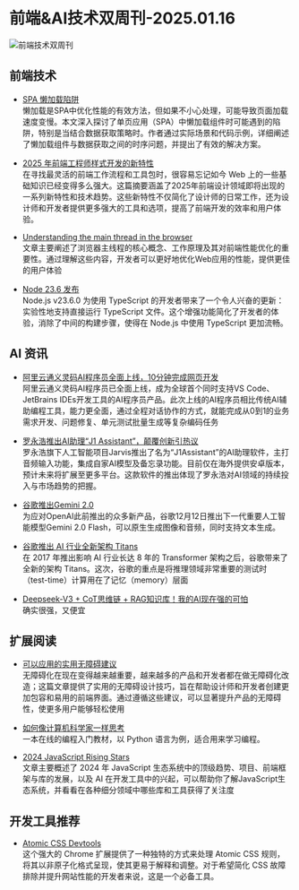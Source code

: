 # 前端&AI技术双周刊-2025.01.16

![前端技术双周刊](https://gips2.baidu.com/it/u=1638492203,2968675521&fm=3028&app=3028&f=JPEG&fmt=auto&q=100&size=f2090_896)

## 前端技术
- [SPA 懒加载陷阱](https://reacttraining.com/blog/spa-lazy-loading-pitfalls)
<br>懒加载是SPA中优化性能的有效方法，但如果不小心处理，可能导致页面加载速度变慢。本文深入探讨了单页应用（SPA）中懒加载组件时可能遇到的陷阱，特别是当结合数据获取策略时。作者通过实际场景和代码示例，详细阐述了懒加载组件与数据获取之间的时序问题，并提出了有效的解决方案。

- [2025 年前端工程师样式开发的新特性](https://www.smashingmagazine.com/2024/12/new-front-end-features-for-designers-in-2025/?utm_source=CSS-Weekly&utm_campaign=Issue-602&utm_medium=web)
<br>在寻找最灵活的前端工作流程和工具包时，很容易忘记如今 Web 上的一些基础知识已经变得多么强大。这篇摘要涵盖了2025年前端设计领域即将出现的一系列新特性和技术趋势。这些新特性不仅简化了设计师的日常工作，还为设计师和开发者提供更多强大的工具和选项，提高了前端开发的效率和用户体验。

- [Understanding the main thread in the browser](https://calendar.perfplanet.com/2024/understanding-the-main-thread-in-the-browser/)
<br>文章主要阐述了浏览器主线程的核心概念、工作原理及其对前端性能优化的重要性。通过理解这些内容，开发者可以更好地优化Web应用的性能，提供更佳的用户体验

- [Node 23.6 发布](https://nodejs.org/en/blog/release/v23.6.0)
<br>Node.js v23.6.0 为使用 TypeScript 的开发者带来了一个令人兴奋的更新：实验性地支持直接运行 TypeScript 文件。这个增强功能简化了开发者的体验，消除了中间的构建步骤，使得在 Node.js 中使用 TypeScript 更加流畅。

## AI 资讯
- [阿里云通义灵码AI程序员全面上线，10分钟完成网页开发](10分钟完成网页开发，阿里云通义灵码AI程序员全面上线)
<br>阿里云通义灵码AI程序员已全面上线，成为全球首个同时支持VS Code、JetBrains IDEs开发工具的AI程序员产品。此次上线的AI程序员相比传统AI辅助编程工具，能力更全面，通过全程对话协作的方式，就能完成从0到1的业务需求开发、问题修复、单元测试批量生成等复杂编码任务

- [罗永浩推出AI助理“J1 Assistant”，颠覆创新引热议](https://www.aibase.com/news/14469)
<br>罗永浩旗下人工智能项目Jarvis推出了名为“J1Assistant”的AI助理软件，主打音频输入功能，集成自家AI模型及备忘录功能。目前仅在海外提供安卓版本，预计未来将扩展至更多平台。这款软件的推出体现了罗永浩对AI领域的持续投入与市场趋势的把握。

- [谷歌推出Gemini 2.0](https://blog.google/technology/google-deepmind/google-gemini-ai-update-december-2024/)
<br>为应对OpenAI此前推出的众多新产品，谷歌12月12日推出下一代重要人工智能模型Gemini 2.0 Flash，可以原生生成图像和音频，同时支持文本生成。

- [谷歌推出 AI 行业全新架构 Titans](https://mp.weixin.qq.com/s/EUCZ1oSuyzR9M9X9r5SYBw)
<br>在 2017 年推出影响 AI 行业长达 8 年的 Transformer 架构之后，谷歌带来了全新的架构 Titans。这次，谷歌的重点是将推理领域非常重要的测试时（test-time）计算用在了记忆（memory）层面

- [Deepseek-V3 + CoT思维链 + RAG知识库！我的AI现在强的可怕](https://linux.do/t/topic/316186)
<br>确实很强，又便宜

## 扩展阅读
- [可以应用的实用无障碍建议](https://piccalil.li/blog/practical-accessibility-tips-you-can-apply-today/)
<br>无障碍化在现在变得越来越重要，越来越多的产品和开发者都在做无障碍化改造；这篇文章提供了实用的无障碍设计技巧，旨在帮助设计师和开发者创建更加包容和易用的前端界面。通过遵循这些建议，可以显著提升产品的无障碍性，使更多用户能够轻松使用

- [如何像计算机科学家一样思考](https://levjj.github.io/thinkcspy/)
<br>一本在线的编程入门教材，以 Python 语言为例，适合用来学习编程。

- [2024 JavaScript Rising Stars](https://risingstars.js.org/2024/en)
<br>文章主要概述了 2024 年 JavaScript 生态系统中的顶级趋势、项目、前端框架与库的发展，以及 AI 在开发工具中的兴起，可以帮助你了解JavaScript生态系统，并看看在各种细分领域中哪些库和工具获得了关注度

## 开发工具推荐
- [Atomic CSS Devtools](https://chromewebstore.google.com/detail/atomic-css-devtools/cbjhfeooiomphlikkblgdageenemhpgc)
<br>这个强大的 Chrome 扩展提供了一种独特的方式来处理 Atomic CSS 规则，将其以非原子化格式呈现，使其更易于解释和调整。对于希望简化 CSS 故障排除并提升网站性能的开发者来说，这是一个必备工具。

